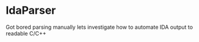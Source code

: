 # IdaParser
Got bored parsing manually lets investigate how to automate IDA output to readable C/C++
